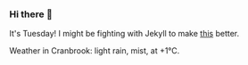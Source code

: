 ### Hi there :wave:

It's Tuesday! I might be fighting with Jekyll to make [this](https://swissclubtoronto.ca) better.

Weather in Cranbrook: light rain, mist, at +1°C.
